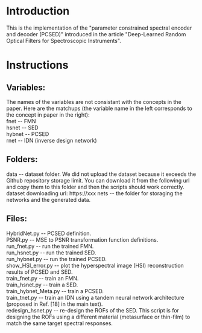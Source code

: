 # Introduction
This is the implementation of the "parameter constrained spectral encoder and decoder (PCSED)" introduced in the article "Deep-Learned Random Optical Filters for Spectroscopic Instruments".
# Instructions
## Variables:
The names of the variables are not consistant with the concepts in the paper. Here are the matchups (the variable name in the left corresponds to the concept in paper in the right):  
fnet -- FMN  
hsnet -- SED  
hybnet -- PCSED  
rnet -- IDN (inverse design network)  
## Folders:
data -- dataset folder. We did not upload the dataset because it exceeds the Github repository storage limit. You can download it from the following url and copy them to this folder and then the scripts should work correctly.  
dataset downloading url: https://xxx
nets -- the folder for storaging the networks and the generated data.
## Files:
HybridNet.py -- PCSED definition.  
PSNR.py -- MSE to PSNR transformation function definitions.  
run_fnet.py -- run the trained FMN.  
run_hsnet.py -- run the trained SED.  
run_hybnet.py -- run the trained PCSED.  
show_HSI_error.py -- plot the hyperspectral image (HSI) reconstruction results of PCSED and SED.  
train_fnet.py -- train an FMN.  
train_hsnet.py -- train a SED.  
train_hybnet_Meta.py -- train a PCSED.  
train_tnet.py -- train an IDN using a tandem neural network architecture (proposed in Ref. [18] in the main text).  
redesign_hsnet.py -- re-design the ROFs of the SED. This script is for designing the ROFs using a different material (metasurface or thin-film) to match the same target spectral responses.
